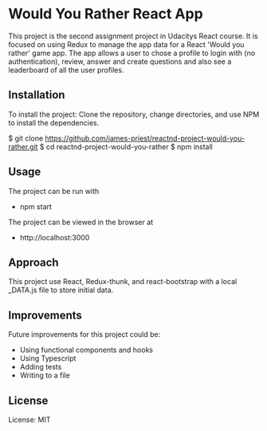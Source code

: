 # Would You Rather React App

This project is the second assignment project in Udacitys React course. It is focused on using Redux to manage the app data for a React 'Would you rather' game app. The app allows a user to chose a profile to login with (no authentication), review, answer and create questions and also see a leaderboard of all the user profiles. 

## Installation

To install the project: Clone the repository, change directories, and use NPM to install the dependencies.

$ git clone https://github.com/james-priest/reactnd-project-would-you-rather.git
$ cd reactnd-project-would-you-rather
$ npm install

## Usage

The project can be run with

- npm start

The project can be viewed in the browser at

- http://localhost:3000


## Approach

This project use React, Redux-thunk, and react-bootstrap with a local _DATA.js file to store initial data.

## Improvements

Future improvements for this project could be:
- Using functional components and hooks
- Using Typescript
- Adding tests
- Writing to a file

## License

License: MIT

